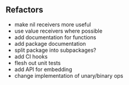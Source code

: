 ## Refactors
- make nil receivers more useful
- use value receivers where possible
- add documentation for functions
- add package documentation
- split package into subpackages?
- add CI hooks
- flesh out unit tests
- add API for embedding
- change implementation of unary/binary ops
